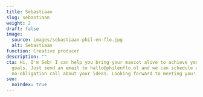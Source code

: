 ```yaml
---
title: Sebastiaan
slug: sebastiaan
weight: 2
draft: false
image:
  source: images/sebastiaan-phil-en-flo.jpg
  alt: Sebastiaan
function: Creative producer
description: ""
cta: Hi, I'm Seb! I can help you bring your mascot alive to achieve your marketing
  goals. Just send an email to hallo@philenflo.nl and we can schedule a
  no-obligation call about your ideas. Looking forward to meeting you!
seo:
  noindex: true
---
```

